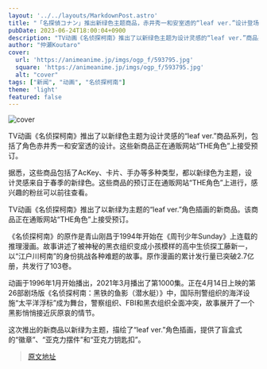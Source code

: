 ```yaml
---
layout: '../../layouts/MarkdownPost.astro'
title: "「名探偵コナン」推出新绿色主题商品，赤井秀一和安室透的“leaf ver.”设计登场♪ 包括AcKey等新商品"  
pubDate: 2023-06-24T18:00:04+0900
description: "TV动画《名侦探柯南》推出了以新绿色主题为设计灵感的“leaf ver.”商品系列，包括了角色赤井秀一和安室透的设计。这些新商品正在通贩网站“THE角色”上接受预订。"
author: "仲瀬Koutaro"
cover:
  url: 'https://animeanime.jp/imgs/ogp_f/593795.jpg'
  square: 'https://animeanime.jp/imgs/ogp_f/593795.jpg'
  alt: "cover"
tags: ["新闻", "动画", "名侦探柯南"]
theme: 'light'
featured: false
---
```


![cover](https://animeanime.jp/imgs/ogp_f/593795.jpg)

TV动画《名侦探柯南》推出了以新绿色主题为设计灵感的“leaf ver.”商品系列，包括了角色赤井秀一和安室透的设计。这些新商品正在通贩网站“THE角色”上接受预订。

据悉，这些商品包括了AcKey、卡片、手办等多种类型，都以新绿色为主题，设计灵感来自于春季的新绿色。这些商品的预订正在通贩网站“THE角色”上进行，感兴趣的粉丝可以前往查看。

TV动画《名侦探柯南》推出了以新绿为主题的“leaf ver.”角色插画的新商品。该商品正在通贩网站“THE角色”上接受预订。

《名侦探柯南》的原作是青山刚昌于1994年开始在《周刊少年Sunday》上连载的推理漫画。故事讲述了被神秘的黑衣组织变成小孩模样的高中生侦探工藤新一，以“江户川柯南”的身份挑战各种难题的故事。原作漫画的累计发行量已突破2.7亿册，共发行了103卷。

动画于1996年1月开始播出，2021年3月播出了第1000集。正在4月14日上映的第26部剧场版《名侦探柯南：黑铁的鱼影（潜水艇）》中，国际刑警组织的海洋设施“太平洋浮标”成为舞台，警察组织、FBI和黑衣组织全面冲突，故事展开了一个黑影悄悄接近灰原哀的情节。

这次推出的新商品以新绿为主题，描绘了“leaf ver.”角色插画，提供了盲盒式的“徽章”、“亚克力摆件”和“亚克力钥匙扣”。

>[原文地址](https://animeanime.jp/article/2023/06/24/78149.html)  